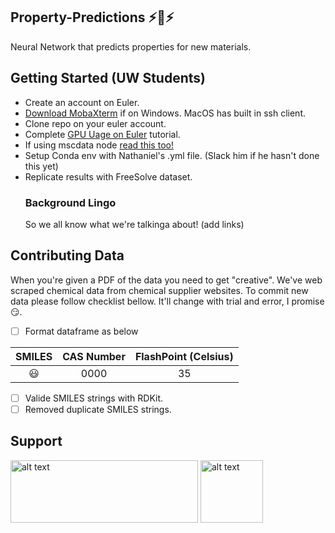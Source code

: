 ## Property-Predictions :zap::battery::zap:
Neural Network that predicts properties for new materials.

## Getting Started (UW Students) 
* Create an account on Euler.
* [Download MobaXterm](https://mobaxterm.mobatek.net/) if on Windows. MacOS has built in ssh client.
* Clone repo on your euler account.
* Complete [GPU Uage on Euler](https://docs.google.com/presentation/d/1RmMtwF6Z7PBDQQaiICZhlcQqWpHeisHBgzWjIXjlAYA/edit?usp=sharing) tutorial.
* If using mscdata node [read this too!](https://docs.google.com/presentation/d/1vzh9ySl76F0Tl92PmUWIGG095do95-cHOgoayfLBjVM/edit?usp=sharing)
* Setup Conda env with Nathaniel's .yml file. (Slack him if he hasn't done this yet)
* Replicate results with FreeSolve dataset.
  ### Background Lingo
  So we all know what we're talkinga about!
  (add links)

## Contributing Data
When you're given a PDF of the data you need to get "creative". We've web scraped chemical data from chemical supplier websites.
To commit new data please follow checklist bellow. It'll change with trial and error, I promise :smirk:.

- [ ] Format dataframe as below

| SMILES        | CAS Number    | FlashPoint (Celsius)  |
| :-----------: |:-------------:| :-----:|
| :smiley:      | 0000 | 35 |

- [ ] Valide SMILES strings with RDKit.
- [ ] Removed duplicate SMILES strings.

## Support
<p float="left">
<img src="http://wacc.wisc.edu/assets/images/sbel_logo.png" alt="alt text" width="300" height="100">
<img src="http://wacc.wisc.edu/assets/images/skunkworks.png" alt="alt text" width="100" height="100">
</p>
